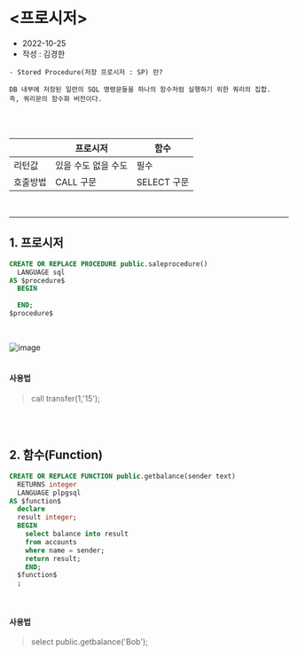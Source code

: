 # <프로시저>

- 2022-10-25
- 작성 : 김경한

``` 
- Stored Procedure(저장 프로시저 : SP) 란?

DB 내부에 저장된 일련의 SQL 명령문들을 하나의 함수처럼 실행하기 위한 쿼리의 집합.
즉, 쿼리문의 함수화 버전이다.
```

<br>
<br>

| |프로시저|함수|
|------|---|---|
|리턴값|있을 수도 없을 수도|필수|
|호출방법|CALL 구문 |SELECT 구문|

<br>

---
## 1. 프로시저

```sql
CREATE OR REPLACE PROCEDURE public.saleprocedure()
  LANGUAGE sql
AS $procedure$
  BEGIN
  
  END;
$procedure$
```

<br>

![image](https://user-images.githubusercontent.com/48428850/197663763-5e5bed1f-58d3-4096-a7a1-74f1856bc048.png)
<br>
<br>

#### 사용법
> call transfer(1,'15');
<br>
<br>


## 2. 함수(Function)

```sql
CREATE OR REPLACE FUNCTION public.getbalance(sender text)
  RETURNS integer
  LANGUAGE plpgsql
AS $function$
  declare
  result integer;
  BEGIN
    select balance into result
    from accounts
    where name = sender;
    return result;
    END;
  $function$
  ;
```
<br>

#### 사용법
> select public.getbalance('Bob');
<br>
<br>


